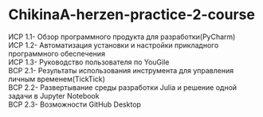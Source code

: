 # ChikinaA-herzen-practice-2-course

ИСР 1.1- Обзор программного продукта для разработки(PyCharm) <br>
ИСР 1.2- Автоматизация установки и настройки прикладного программного обеспечения<br>
ИСР 1.3- Руководство пользователя по YouGile<br>
ВСР 2.1- Результаты использования инструмента для управления личным временем(TickTick)<br>
ВСР 2.2- Развертывание среды разработки Julia и решение одной задачи в Jupyter Notebook<br>
ВСР 2.3- Возможности GitHub Desktop<br>
